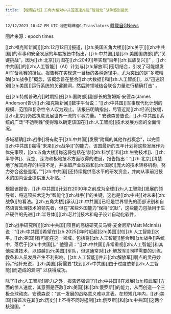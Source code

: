 ```yaml
---
title: 【秘翻在线】五角大楼对中共国迅速推进“智能化”战争感到担忧
---
```

`12/12/2023 10:47 PM UTC 秘密翻譯組G-Translators` [轉載自GNews](https://gnews.org/articles/2102062)

图片来源：epoch times         

[[zh:福克斯新闻]][[zh:12月12日]]报道，[[zh:美国五角大楼]][[zh:关于]][[zh:中共国]]的军事和安全发展的年度报告中指出，[[zh:中共国]]是[[zh:美国国防部]]的“关键挑战”，因为[[zh:北京]]力图在[[zh:2049]]年实现“百年[[zh:民族复兴]]” ，[[zh:中共国]]的[[zh:人工智能]]（AI）计划与[[zh:解放军]]密切结合，引发了可能爆发AI军备竞赛的担忧。报告称在实现这一目标的各种途径中，尤为突出的是“多域精确[[zh:战争]]”概念，该概念旨在整合[[zh:大数据]]和[[zh:人工智能]]，以“迅速识别[[zh:美国]]运行系统的关键漏洞，然后跨领域结合联合力量进行精确打击” 。

在[[zh:特朗普政府]]时期担任[[zh:国防部]]副部长的詹姆斯·安德森(James Anderson)告诉[[zh:福克斯新闻]]数字平台说：“[[zh:中共国]]军事现代化计划的规模、范围和复杂性令人叹为观止。该报告明确指出，尽管近期[[zh:经济]]放缓，[[zh:北京]]仍然执意发展世界一流的军事力量。" 安德森警告说，[[zh:中共国]]系统的广泛“不透明性”使得难以确定该国在[[zh:人工智能]]技术发展方面的全面情况。

多域精确[[zh:战争]]将有助于[[zh:中共国]]发展“附属的其他作战概念”，以完善[[zh:中共国]]赢得“未来[[zh:战争]]”的能力。该国最新的五年计划将这些发展作为优先事项，[[zh:五角大楼]]称这将包括在“脑[[zh:科学]]”和[[zh:生物技术]]、[[zh:半导体]]、深空、深海和极地技术方面取得的进展，报告指出：“[[zh:北京]]清楚地了解其尚存的科技不足，并采取产业政策和[[zh:国家]]庞大的技术转移机构，努力弥合这些差距。”“[[zh:中共国]]还持续提供高水平的研发资金，并向从事前沿技术的国内企业提供重大补贴。"

根据该报告，[[zh:中共国]]计划在2030年之前成为全球[[zh:人工智能]]发展的领导者，将这项技术定为“智能化[[zh:战争]]”的关键，这也是[[zh:中共]]对未来[[zh:战争]]的看法。[[zh:五角大楼]]承认[[zh:中共国]]已经是世界领先的面部识别和自然语言处理技术的领先者，但在“某些外国能力”保持“沉默”，这些能力包括用于生产硬件的先进[[zh:半导体]][[zh:芯片]]技术和电子设计自动化软件，

[[zh:战争研究所]][[zh:中共国]]项目的高级研究员马特·麦金尼斯(Matt McInnis) 说：“[[zh:中共国]]希望在[[zh:2025]]年时赶超[[zh:美国]]的[[zh:人工智能]]水平。[[zh:美国]]有可能在这一领域，包括将[[zh:人工智能]]整合到[[zh:战争]]系统中，落后于[[zh:中共国]]。” 他强调：“[[zh:中共国]]非常重视[[zh:人工智能]]和其他先进技术，以超越[[zh:美国]]军队，但这通常对[[zh:解放军]]同样需要的训练、教条和人员发展产生不利影响。[[zh:人工智能]]并非[[zh:解放军]]弱点的灵丹妙药。”他补充说，[[zh:美国]]将需要“找到[[zh:中共国]]由于过度依赖[[zh:人工智能]]而造成的漏洞” 以获得成功。

除了[[zh:人工智能]]能力之外，报告还强调了[[zh:中共国]]在发展[[zh:核武库]]方面的惊人速度，其意图是匹敌[[zh:美国]]和[[zh:俄罗斯]]的能力，从而创造一个三极全球动态，安德森说：“这一发展的战略意义难以言表。在短短几年内，[[zh:美国]]将首次在其[[zh:历史]]上不得不同时遏制[[zh:俄罗斯]]和[[zh:中共国]]这两个核强国。"
